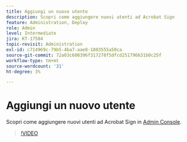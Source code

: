```yaml
---
title: Aggiungi un nuovo utente
description: Scopri come aggiungere nuovi utenti ad Acrobat Sign
feature: Administration, Deploy
role: Admin
level: Intermediate
jira: KT-17584
topic-revisit: Administration
exl-id: c714969c-79b5-4ba7-aae8-1803555a50ca
source-git-commit: 72a03c600396f317278f5dfcd251796631b0c25f
workflow-type: tm+mt
source-wordcount: '31'
ht-degree: 3%

---
```


# Aggiungi un nuovo utente

Scopri come aggiungere nuovi utenti ad Acrobat Sign in [Admin Console](https://adminconsole.adobe.com/).

>[!VIDEO](https://video.tv.adobe.com/v/3453188?quality=12&learn=on&hidetitle=true&captions=ita)
